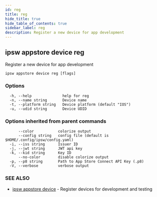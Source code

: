 ```yaml
---
id: reg
title: reg
hide_title: true
hide_table_of_contents: true
sidebar_label: reg
description: Register a new device for app development
---
```

## ipsw appstore device reg

Register a new device for app development

```
ipsw appstore device reg [flags]
```

### Options

```
  -h, --help              help for reg
  -n, --name string       Device name
  -t, --platform string   Device platform (default "IOS")
  -u, --udid string       Device UDID
```

### Options inherited from parent commands

```
      --color           colorize output
      --config string   config file (default is $HOME/.config/ipsw/config.yaml)
  -i, --iss string      Issuer ID
  -j, --jwt string      JWT api key
  -k, --kid string      Key ID
      --no-color        disable colorize output
  -p, --p8 string       Path to App Store Connect API Key (.p8)
  -V, --verbose         verbose output
```

### SEE ALSO

* [ipsw appstore device](/docs/cli/ipsw/appstore/device)	 - Register devices for development and testing

